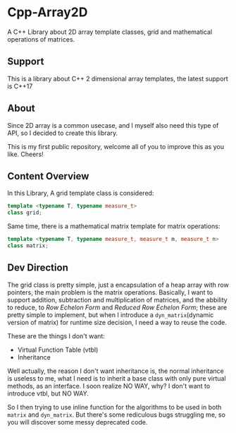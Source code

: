 # Cpp-Array2D
A C++ Library about 2D array template classes, grid and mathematical operations of matrices.
## Support
This is a library about C++ 2 dimensional array templates, the latest support is C++17
## About
Since 2D array is a common usecase, and I myself also need this type of API, so I decided to create this library.

This is my first public repository, welcome all of you to improve this as you like. Cheers!
## Content Overview
In this Library, A grid template class is considered:
```c++
template <typename T, typename measure_t>
class grid;
```
Same time, there is a mathematical matrix template for matrix operations:
```c++
template <typename T, typename measure_t, measure_t m, measure_t n>
class matrix;
```
## Dev Direction
The grid class is pretty simple, just a encapsulation of a heap array with row pointers, the main problem is the matrix operations.
Basically, I want to support addition, subtraction and multiplication of matrices, and the abbility to reduce, to *Row Echelon Form* and *Reduced Row Echelon Form*; these are pretty simple to implement, but when I introduce a `dyn_matrix`(dynamic version of matrix) for runtime size decision, I need a way to reuse the code.

These are the things I don't want:
- Virtual Function Table (vtbl)
- Inheritance

Well actually, the reason I don't want inheritance is, the normal inheritance is useless to me, what I need is to inherit a base class with only pure virtual methods, as an interface. I soon realize NO WAY, why? I don't want to introduce vtbl, but NO WAY.

So I then trying to use inline function for the algorithms to be used in both `matrix` and `dyn_matrix`. But there's some rediculous bugs struggling me, so you will discover some messy deprecated code.
